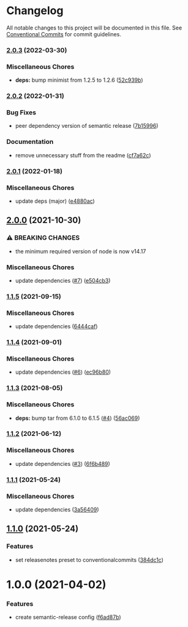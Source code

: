 # Changelog

All notable changes to this project will be documented in this file. See
[Conventional Commits](https://conventionalcommits.org) for commit guidelines.

### [2.0.3](https://github.com/rweich/semantic-release-config/compare/v2.0.2...v2.0.3) (2022-03-30)


### Miscellaneous Chores

* **deps:** bump minimist from 1.2.5 to 1.2.6 ([52c939b](https://github.com/rweich/semantic-release-config/commit/52c939bb324e162752744e5552f2f60ee5090926))

### [2.0.2](https://github.com/rweich/semantic-release-config/compare/v2.0.1...v2.0.2) (2022-01-31)


### Bug Fixes

* peer dependency version of semantic release ([7b15996](https://github.com/rweich/semantic-release-config/commit/7b159965900010023a1b1c95e3782fd44acaae78))


### Documentation

* remove unnecessary stuff from the readme ([cf7a62c](https://github.com/rweich/semantic-release-config/commit/cf7a62c31dc5c30ae30ce695d979e1b11df5132f))

### [2.0.1](https://github.com/rweich/semantic-release-config/compare/v2.0.0...v2.0.1) (2022-01-18)


### Miscellaneous Chores

* update deps (major) ([e4880ac](https://github.com/rweich/semantic-release-config/commit/e4880ac550acde17f1b4683c1fe5ad88ff6cc933))

## [2.0.0](https://github.com/rweich/semantic-release-config/compare/v1.1.5...v2.0.0) (2021-10-30)


### ⚠ BREAKING CHANGES

* the minimum required version of node is now v14.17

### Miscellaneous Chores

* update dependencies ([#7](https://github.com/rweich/semantic-release-config/issues/7)) ([e504cb3](https://github.com/rweich/semantic-release-config/commit/e504cb3c04c28de679ca35687db3986912681ea6))

### [1.1.5](https://github.com/rweich/semantic-release-config/compare/v1.1.4...v1.1.5) (2021-09-15)


### Miscellaneous Chores

* update dependencies ([6444caf](https://github.com/rweich/semantic-release-config/commit/6444cafe09b2542f85121343e89e5956052502c8))

### [1.1.4](https://github.com/rweich/semantic-release-config/compare/v1.1.3...v1.1.4) (2021-09-01)


### Miscellaneous Chores

* update dependencies ([#6](https://github.com/rweich/semantic-release-config/issues/6)) ([ec96b80](https://github.com/rweich/semantic-release-config/commit/ec96b802b1ad7c1bafaf8539a2b91db895fccc18))

### [1.1.3](https://github.com/rweich/semantic-release-config/compare/v1.1.2...v1.1.3) (2021-08-05)


### Miscellaneous Chores

* **deps:** bump tar from 6.1.0 to 6.1.5 ([#4](https://github.com/rweich/semantic-release-config/issues/4)) ([56ac069](https://github.com/rweich/semantic-release-config/commit/56ac069c8f7723a2653b4a51a955e357bc520397))

### [1.1.2](https://github.com/rweich/semantic-release-config/compare/v1.1.1...v1.1.2) (2021-06-12)


### Miscellaneous Chores

* update dependencies ([#3](https://github.com/rweich/semantic-release-config/issues/3)) ([6f6b489](https://github.com/rweich/semantic-release-config/commit/6f6b489b2fcbbeda93e2a2822a12bcc37c13f670))

### [1.1.1](https://github.com/rweich/semantic-release-config/compare/v1.1.0...v1.1.1) (2021-05-24)


### Miscellaneous Chores

* update dependencies ([3a56409](https://github.com/rweich/semantic-release-config/commit/3a564098fc0d3eb2f512d20e565c52ac7b82c3c5))

## [1.1.0](https://github.com/rweich/semantic-release-config/compare/v1.0.0...v1.1.0) (2021-05-24)


### Features

* set releasenotes preset to conventionalcommits ([384dc1c](https://github.com/rweich/semantic-release-config/commit/384dc1cb415389eb636b0acc04555ed67de330df))

# 1.0.0 (2021-04-02)


### Features

* create semantic-release config ([f6ad87b](https://github.com/rweich/semantic-release-config/commit/f6ad87bf5de7d3a039220dc1ac60585b4fb62bbb))
